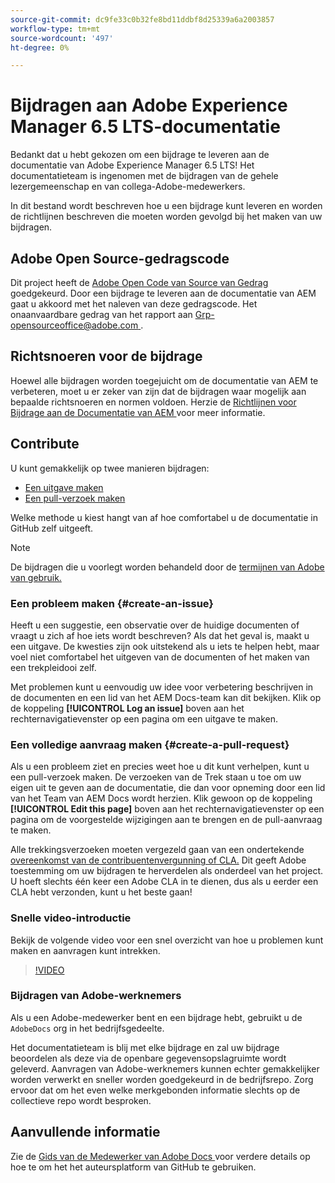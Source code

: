```yaml
---
source-git-commit: dc9fe33c0b32fe8bd11ddbf8d25339a6a2003857
workflow-type: tm+mt
source-wordcount: '497'
ht-degree: 0%

---
```

# Bijdragen aan Adobe Experience Manager 6.5 LTS-documentatie

Bedankt dat u hebt gekozen om een bijdrage te leveren aan de documentatie van Adobe Experience Manager 6.5 LTS! Het documentatieteam is ingenomen met de bijdragen van de gehele lezergemeenschap en van collega-Adobe-medewerkers.

In dit bestand wordt beschreven hoe u een bijdrage kunt leveren en worden de richtlijnen beschreven die moeten worden gevolgd bij het maken van uw bijdragen.

## Adobe Open Source-gedragscode

Dit project heeft de [ Adobe Open Code van Source van Gedrag ](code-of-conduct.md) goedgekeurd. Door een bijdrage te leveren aan de documentatie van AEM gaat u akkoord met het naleven van deze gedragscode. Het onaanvaardbare gedrag van het rapport aan [ Grp-opensourceoffice@adobe.com ](mailto:Grp-opensourceoffice@adobe.com).

## Richtsnoeren voor de bijdrage

Hoewel alle bijdragen worden toegejuicht om de documentatie van AEM te verbeteren, moet u er zeker van zijn dat de bijdragen waar mogelijk aan bepaalde richtsnoeren en normen voldoen. Herzie de [ Richtlijnen voor Bijdrage aan de Documentatie van AEM ](guidelines.md) voor meer informatie.

## Contribute

U kunt gemakkelijk op twee manieren bijdragen:

* [Een uitgave maken](#create-an-issue)
* [Een pull-verzoek maken](#create-a-pull-request)

Welke methode u kiest hangt van af hoe comfortabel u de documentatie in GitHub zelf uitgeeft.

>[!NOTE]
>
>De bijdragen die u voorlegt worden behandeld door de [ termijnen van Adobe van gebruik.](https://www.adobe.com/legal/terms.html)

### Een probleem maken {#create-an-issue}

Heeft u een suggestie, een observatie over de huidige documenten of vraagt u zich af hoe iets wordt beschreven? Als dat het geval is, maakt u een uitgave. De kwesties zijn ook uitstekend als u iets te helpen hebt, maar voel niet comfortabel het uitgeven van de documenten of het maken van een trekpleidooi zelf.

Met problemen kunt u eenvoudig uw idee voor verbetering beschrijven in de documenten en een lid van het AEM Docs-team kan dit bekijken. Klik op de koppeling **[!UICONTROL Log an issue]** boven aan het rechternavigatievenster op een pagina om een uitgave te maken.

### Een volledige aanvraag maken {#create-a-pull-request}

Als u een probleem ziet en precies weet hoe u dit kunt verhelpen, kunt u een pull-verzoek maken. De verzoeken van de Trek staan u toe om uw eigen uit te geven aan de documentatie, die dan voor opneming door een lid van het Team van AEM Docs wordt herzien. Klik gewoon op de koppeling **[!UICONTROL Edit this page]** boven aan het rechternavigatievenster op een pagina om de voorgestelde wijzigingen aan te brengen en de pull-aanvraag te maken.

Alle trekkingsverzoeken moeten vergezeld gaan van een ondertekende [ overeenkomst van de contribuentenvergunning of CLA.](https://opensource.adobe.com/cla.html) Dit geeft Adobe toestemming om uw bijdragen te herverdelen als onderdeel van het project. U hoeft slechts één keer een Adobe CLA in te dienen, dus als u eerder een CLA hebt verzonden, kunt u het beste gaan!

### Snelle video-introductie

Bekijk de volgende video voor een snel overzicht van hoe u problemen kunt maken en aanvragen kunt intrekken.

>[!VIDEO](https://video.tv.adobe.com/v/27069)

### Bijdragen van Adobe-werknemers

Als u een Adobe-medewerker bent en een bijdrage hebt, gebruikt u de `AdobeDocs` org in het bedrijfsgedeelte.

Het documentatieteam is blij met elke bijdrage en zal uw bijdrage beoordelen als deze via de openbare gegevensopslagruimte wordt geleverd. Aanvragen van Adobe-werknemers kunnen echter gemakkelijker worden verwerkt en sneller worden goedgekeurd in de bedrijfsrepo. Zorg ervoor dat om het even welke merkgebonden informatie slechts op de collectieve repo wordt besproken.

## Aanvullende informatie

Zie de [ Gids van de Medewerker van Adobe Docs ](https://experienceleague.adobe.com/docs/contributor/contributor-guide/introduction.html?lang=nl-NL) voor verdere details op hoe te om het het auteursplatform van GitHub te gebruiken.
